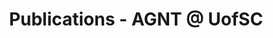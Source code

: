---
title: "Publications - AGNT @ UofSC"
description: "Research publications the Algebra, Geometry, and Number Theory group at the Univesity of South Carolina"
draft: false
katex: true
nav: Publications
categories:
- Publications 
tags:
- Research  # research, learning, ... 
---